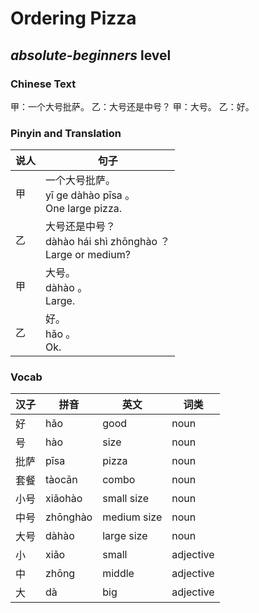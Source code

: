 # Ordering Pizza
## *absolute-beginners* level

### Chinese Text
甲：一个大号批萨。
乙：大号还是中号？
甲：大号。
乙：好。

### Pinyin and Translation
|说人|句子|
|----|----|
|甲|一个大号批萨。<br />yī ge dàhào pīsa 。<br />One large pizza.|
|乙|大号还是中号？<br />dàhào hái shì zhōnghào ？<br />Large or medium?|
|甲|大号。<br />dàhào 。<br />Large.|
|乙|好。<br />hǎo 。<br />Ok.|
### Vocab
|汉子|拼音|英文|词类|
|----|----|----|----|
|好|hǎo|good|noun|
|号|hào|size|noun|
|批萨|pīsa|pizza|noun|
|套餐|tàocān|combo|noun|
|小号|xiǎohào|small size|noun|
|中号|zhōnghào|medium size|noun|
|大号|dàhào|large size|noun|
|小|xiǎo|small|adjective|
|中|zhōng|middle|adjective|
|大|dà|big|adjective|